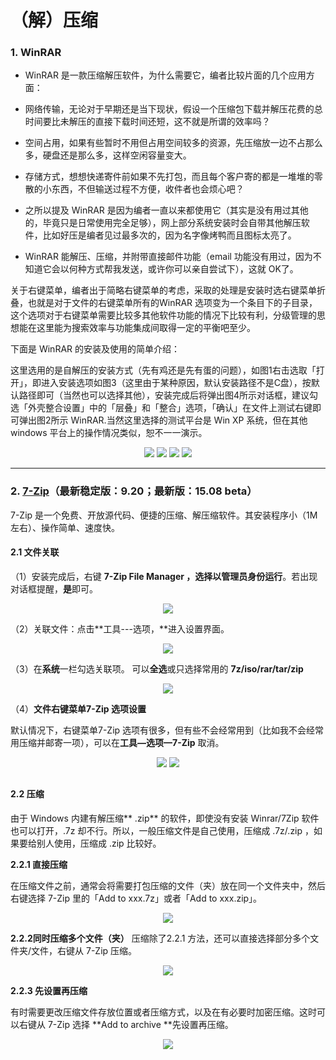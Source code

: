 # （解）压缩

### 1. WinRAR

* WinRAR 是一款压缩解压软件，为什么需要它，编者比较片面的几个应用方面：

* 网络传输，无论对于早期还是当下现状，假设一个压缩包下载并解压花费的总时间要比未解压的直接下载时间还短，这不就是所谓的效率吗？

* 空间占用，如果有些暂时不用但占用空间较多的资源，先压缩放一边不占那么多，硬盘还是那么多，这样空闲容量变大。

* 存储方式，想想快递寄件前如果不先打包，而且每个客户寄的都是一堆堆的零散的小东西，不但输送过程不方便，收件者也会烦心吧？

* 之所以提及 WinRAR 是因为编者一直以来都使用它（其实是没有用过其他的，毕竟只是日常使用完全足够），网上部分系统安装时会自带其他解压软件，比如好压是编者见过最多次的，因为名字像烤鸭而且图标太亮了。

* WinRAR 能解压、压缩，并附带直接邮件功能（email 功能没有用过，因为不知道它会以何种方式帮我发送，或许你可以亲自尝试下），这就 OK了。


关于右键菜单，编者出于简略右键菜单的考虑，采取的处理是安装时选右键菜单折叠，也就是对于文件的右键菜单所有的WinRAR 选项变为一个条目下的子目录，这个选项对于右键菜单需要比较多其他软件功能的情况下比较有利，分级管理的思想能在这里能为搜索效率与功能集成间取得一定的平衡吧至少。

下面是 WinRAR 的安装及使用的简单介绍：

这里选用的是自解压的安装方式（先有鸡还是先有蛋的问题），如图1右击选取「打开」，即进入安装选项如图3（这里由于某种原因，默认安装路径不是C盘），按默认路径即可（当然也可以选择其他），安装完成后将弹出图4所示对话框，建议勾选「外壳整合设置」中的「层叠」和「整合」选项，「确认」在文件上测试右键即可弹出图2所示 WinRAR.当然这里选择的测试平台是 Win XP 系统，但在其他 windows 平台上的操作情况类似，恕不一一演示。

<div style="text-align:center">
<img src="https://40.media.tumblr.com/50827aa0f02714ff9fef4d0409bf5735/tumblr_nw5a00FnH91uft3xho1_r1_400.png"/>
<img src="https://41.media.tumblr.com/3d2e554f3b45a954be0cd715703ca161/tumblr_nw5a00FnH91uft3xho2_500.png"/>
<img src="https://41.media.tumblr.com/fe7ae4f799f6b7ddd6437adcb997bee0/tumblr_nw5a00FnH91uft3xho3_540.png"/>
<img src="https://40.media.tumblr.com/485a8cca3fa70e44b96ca5108fa996a6/tumblr_nw5a00FnH91uft3xho4_540.png"/>
</div>

--- 

### 2. [7-Zip](http://www.7-zip.org)（最新稳定版：9.20；最新版：15.08 beta）

7-Zip 是一个免费、开放源代码、便捷的压缩、解压缩软件。其安装程序小（1M 左右）、操作简单、速度快。

#### 2.1 文件关联

（1）安装完成后，右键 **7-Zip File Manager **，选择**以管理员身份运行**。若出现对话框提醒，**是**即可。

<div style="text-align:center">
<img src="https://41.media.tumblr.com/a2b2c406889b3e2436f887bf7529bf60/tumblr_nw5a8bpscd1uft3xho1_400.png"/>
</div>

（2）关联文件：点击**工具---选项，**进入设置界面。

<div style="text-align:center">
<img src="https://40.media.tumblr.com/52d8d0050234393c5b9f9aa288fdc9d1/tumblr_nw5a8bpscd1uft3xho2_500.png"/>
</div>

（3）在**系统**一栏勾选关联项。
可以**全选**或只选择常用的 **7z/iso/rar/tar/zip**

<div style="text-align:center">
<img src="https://40.media.tumblr.com/234a27d22ad294c5fba13f5879f4fe99/tumblr_nw5a8bpscd1uft3xho3_400.png"/>
</div>

（4）**文件右键菜单7-Zip 选项设置**

默认情况下，右键菜单7-Zip 选项有很多，但有些不会经常用到（比如我不会经常用压缩并邮寄一项），可以在**工具—选项—7-Zip** 取消。
<div style="text-align:center">
<img src="https://41.media.tumblr.com/61984f5588738bc392eb5a0311cd1707/tumblr_nw5a8bpscd1uft3xho8_400.png"/>
<img src="https://41.media.tumblr.com/0c23afbb96a0cf1d8196320e6f601307/tumblr_nw5a8bpscd1uft3xho10_400.png"/>
</div>

## 

#### 2.2 压缩

由于 Windows 内建有解压缩** .zip** 的软件，即使没有安装 Winrar/7Zip 软件也可以打开，.7z 却不行。所以，一般压缩文件是自己使用，压缩成 .7z/.zip ，如果要给别人使用，压缩成 .zip 比较好。


**2.2.1 直接压缩**

在压缩文件之前，通常会将需要打包压缩的文件（夹）放在同一个文件夹中，然后右键选择 7-Zip 里的「Add to xxx.7z」或者「Add to xxx.zip」。
<div style="text-align:center">
<img src="https://40.media.tumblr.com/ce3704a93e849dcb86875f4b98c3fd37/tumblr_nw5a8bpscd1uft3xho4_1280.png"/>
</div>


**2.2.2同时压缩多个文件（夹）**
压缩除了2.2.1 方法，还可以直接选择部分多个文件夹/文件，右键从 7-Zip 压缩。
<div style="text-align:center">
<img src="https://40.media.tumblr.com/e0e20ff52e3b87a5c72313d9caf0b049/tumblr_nw5a8bpscd1uft3xho5_1280.png"/>
</div>

**2.2.3 先设置再压缩**

有时需要更改压缩文件存放位置或者压缩方式，以及在有必要时加密压缩。这时可以右键从 7-Zip 选择 **Add to archive **先设置再压缩。
<div style="text-align:center">
<img src="https://40.media.tumblr.com/1d5cba57f99253024f03770c986c4365/tumblr_nw5a8bpscd1uft3xho6_1280.png"/>
</div>